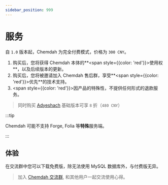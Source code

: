 ```yaml
---
sidebar_position: 999
---
```


# 服务

自 `1.0` 版本起，Chemdah 为完全付费模式，价格为 `300 CNY`。

1. 购买后，您将获得 Chemdah 本体的**<span style={{color: 'red'}}>使用权</span>**，以及后续版本的更新。
2. 购买后，您将被邀请加入 Chemdah 售后群，享受**<span style={{color: 'red'}}>优先</span>**的技术支持。
3. <span style={{color: 'red'}}>因产品的特殊性，不提供任何形式的退款服务。</span>

> 同时购买 [Adyeshach](https://a.ptms.ink) 基础版本可享 `8` 折（`480 CNY`）

:::tip

Chemdah 可能不支持 Forge, Folia 等**特殊**服务端。

:::

## 体验

在交流群中您可以下载免费版，除无法使用 MySQL 数据库外，与付费版无异。

> 加入 [Chemdah 交流群](http://qm.qq.com/cgi-bin/qm/qr?_wv=1027&k=-2jPGcPtg9A-A6FDu8Xi-6E8SoSeuq7k&authKey=qGQHOZQSKjrAome2LC0HZYHL8%2FEbXAAOqzL%2BSt2XmyXJJsuvQsx%2F9p4gXljvkdYP&noverify=0&group_code=339194566), 和其他用户一起交流使用心得。